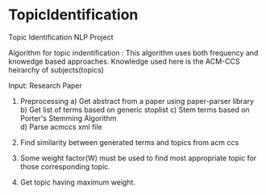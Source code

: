 # TopicIdentification
Topic Identification NLP Project

Algorithm for topic indentification : This algorithm uses both frequency and knowedge based approaches.
Knowledge used here is the ACM-CCS heirarchy of subjects(topics)

Input: Research Paper


1) Preprocessing
  a) Get abstract from a paper using paper-parser library
  b) Get list of terms based on generic stoplist
  c) Stem terms based on Porter's Stemming Algorithm  
  d) Parse acmccs xml file
  
2) Find similarity between generated terms and topics from acm ccs

3) Some weight factor(W) must be used to find most appropriate topic for those corresponding topic.

4) Get topic having maximum weight. 
